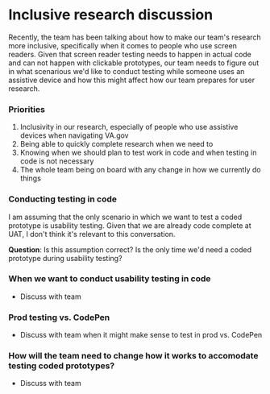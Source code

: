# Inclusive research discussion

Recently, the team has been talking about how to make our team's research more inclusive, specifically when it comes to people who use screen readers. Given that screen reader testing needs to happen in actual code and can not happen with clickable prototypes, our team needs to figure out in what scenarious we'd like to conduct testing while someone uses an assistive device and how this might affect how our team prepares for user research.

### Priorities

1. Inclusivity in our research, especially of people who use assistive devices when navigating VA.gov
2. Being able to quickly complete research when we need to
3. Knowing when we should plan to test work in code and when testing in code is not necessary
4. The whole team being on board with any change in how we currently do things

### Conducting testing in code

I am assuming that the only scenario in which we want to test a coded prototype is usability testing. Given that we are already code complete at UAT, I don't think it's relevant to this conversation.

**Question**: Is this assumption correct? Is the only time we'd need a coded prototype during usability testing?

### When we want to conduct usability testing in code

- Discuss with team

### Prod testing vs. CodePen

- Discuss with team when it might make sense to test in prod vs. CodePen

### How will the team need to change how it works to accomodate testing coded prototypes?

- Discuss with team
